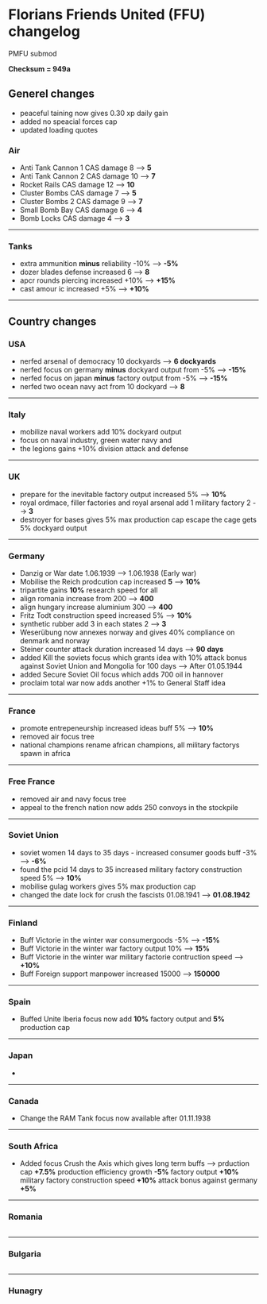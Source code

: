 # Florians Friends United (FFU) changelog
PMFU submod

**Checksum = 949a**

## Generel changes

- peaceful taining now gives 0.30 xp daily gain
- added no speacial forces cap
- updated loading quotes

### Air

- Anti Tank Cannon 1 CAS damage  8  --> **5**
- Anti Tank Cannon 2 CAS damage  10 --> **7**
- Rocket Rails CAS damage        12 --> **10**
- Cluster Bombs CAS damage       7  --> **5**      
- Cluster Bombs 2 CAS damage     9  --> **7**        
- Small Bomb Bay CAS damage      6  --> **4**
- Bomb Locks CAS damage          4  --> **3**
---
### Tanks

- extra ammunition **minus** reliability -10% --> **-5%**
- dozer blades defense increased 6 --> **8**
- apcr rounds piercing increased +10% --> **+15%**
- cast amour ic increased +5% --> **+10%**
---
## Country changes

### USA

- nerfed arsenal of democracy 10 dockyards --> **6 dockyards**
- nerfed focus on germany **minus** dockyard output from -5% --> **-15%**
- nerfed focus on japan **minus** factory output from -5% --> **-15%**
- nerfed two ocean navy act from 10 dockyard --> **8**
---
### Italy

- mobilize naval workers add 10% dockyard output
- focus on naval industry, green water navy and
- the legions gains +10% division attack and defense
---
### UK

- prepare for the inevitable factory output increased 5% --> **10%**
- royal ordmace, filler factories and royal arsenal add 1 military factory 2 --> **3**
- destroyer for bases gives 5% max production cap escape the cage gets 5% dockyard output
---
### Germany

- Danzig or War date 1.06.1939 --> 1.06.1938 (Early war)
- Mobilise the Reich prodcution cap increased **5** --> **10%**
- tripartite gains **10%** research speed for all
- align romania increase from 200 --> **400**
- align hungary increase aluminium 300 --> **400**
- Fritz Todt construction speed increased 5% --> **10%**
- synthetic rubber add 3 in each states 2 --> **3**
- Weserübung now annexes norway and gives 40% compliance on denmark and norway
- Steiner counter attack duration increased 14 days --> **90 days**
- added Kill the soviets focus which grants idea with 10% attack bonus against Soviet Union and Mongolia for 100 days --> After 01.05.1944
- added Secure Soviet Oil focus which adds 700 oil in hannover
- proclaim total war now adds another +1% to General Staff idea
---
### France

- promote entrepeneurship increased ideas buff 5% --> **10%**
- removed air focus tree
- national champions rename african champions, all military factorys spawn in africa
---
### Free France

- removed air and navy focus tree
- appeal to the french nation now adds 250 convoys in the stockpile
---
### Soviet Union

- soviet women 14 days to 35 days - increased consumer goods buff -3% --> **-6%**
- found the pcid 14 days to 35 increased military factory construction speed 5% --> **10%**
- mobilise gulag workers gives 5% max production cap
- changed the date lock for crush the fascists 01.08.1941 --> **01.08.1942**
---
### Finland

- Buff Victorie in the winter war consumergoods -5% --> **-15%**
- Buff Victorie in the winter war factory output 10% --> **15%**
- Buff Victorie in the winter war military factorie contruction speed --> **+10%**
- Buff Foreign support manpower increased 15000 --> **150000**
---
### Spain

- Buffed Unite Iberia focus now add **10%** factory output and **5%** production cap
  
---
### Japan

- 
---
### Canada

- Change the RAM Tank focus now available after 01.11.1938

---
### South Africa

- Added focus Crush the Axis which gives long term buffs -->
  prduction cap **+7.5%**
  production efficiency growth **-5%**
  factory output **+10%**
  military factory construction speed **+10%**
  attack bonus against germany **+5%**

---
### Romania
```

```
---
### Bulgaria
```

```
---
### Hunagry
```

```

